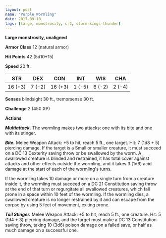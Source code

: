 ```yaml
---
layout: post
name: "Purple Wormling"
date: 2017-09-10
tags: [large, monstrosity, cr2, storm-kings-thunder]
---
```


**Large monstrosity, unaligned**

**Armor Class** 12 (natural armor)

**Hit Points** 42 (5d10+15)

**Speed** 20 ft.

|   STR   |   DEX   |   CON   |   INT   |   WIS   |   CHA   |
|:-----:|:-----:|:-----:|:-----:|:-----:|:-----:|
| 16 (+3) | 7 (-2) | 16 (+3) | 1 (-5) | 6 (-2) | 2 (-4) |

**Senses** blindsight 30 ft., tremorsense 30 ft.

**Challenge** 2 (450 XP)

**Actions**

***Multiattack.*** The wormling makes two attacks: one with its bite and one with its stinger.

***Bite.*** Melee Weapon Attack: +5 to hit, reach 5 ft., one target. Hit: 7 (1d8 + 5) piercing damage. If the target is a Small or smaller creature, it must succeed on a DC 13 Dexterity saving throw or be swallowed by the worm. A swallowed creature is blinded and restrained, it has total cover against attacks and other effects outside the wormling, and it takes 3 (1d6) acid damage at the start of each of the wormling's turns.

If the wormling takes 10 damage or more on a single turn from a creature inside it, the wormling must succeed on a DC 21 Constitution saving throw at the end of that turn or regurgitate all swallowed creatures, which fall prone in a space within 10 feet of the wormling. If the wormling dies, a swallowed creature is no longer restrained by it and can escape from the corpse by using 5 feet of movement, exiting prone.

***Tail Stinger.*** Melee Weapon Attack: +5 to hit, reach 5 ft., one creature. Hit: 5 (1d4 + 3) piercing damage, and the target must make a DC 13 Constitution saving throw, taking 10 (3d6) poison damage on a failed save, or half as much damage on a successful one.

